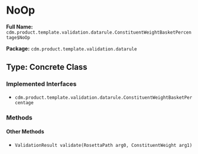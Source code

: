 # NoOp

**Full Name:** `cdm.product.template.validation.datarule.ConstituentWeightBasketPercentage$NoOp`

**Package:** `cdm.product.template.validation.datarule`

## Type: Concrete Class

### Implemented Interfaces

- `cdm.product.template.validation.datarule.ConstituentWeightBasketPercentage`

### Methods

#### Other Methods

- `ValidationResult validate(RosettaPath arg0, ConstituentWeight arg1)`

